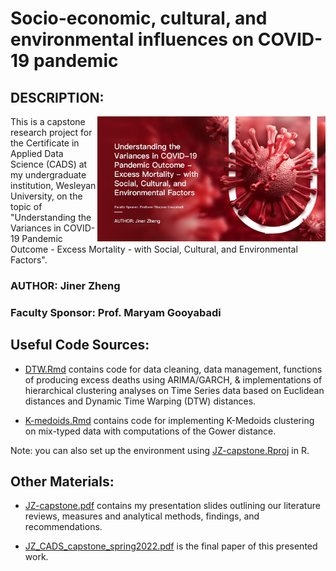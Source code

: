 # Socio-economic, cultural, and environmental influences on COVID-19 pandemic

## DESCRIPTION:
<img src="fig.png" align="right" height="200"/>
This is a capstone research project for the Certificate in Applied Data Science (CADS) at my undergraduate institution, Wesleyan University, on the topic of "Understanding the Variances in COVID-19 Pandemic Outcome - Excess Mortality - with Social, Cultural, and Environmental Factors".

### AUTHOR: Jiner Zheng

### Faculty Sponsor: Prof. Maryam Gooyabadi

## Useful Code Sources:

-   [DTW.Rmd](https://github.com/Cyanjiner/CADS-Capstone/blob/main/DTW.Rmd) contains code for data cleaning, data management, functions of producing excess deaths using ARIMA/GARCH, & implementations of hierarchical clustering analyses on Time Series data based on Euclidean distances and Dynamic Time Warping (DTW) distances.

-   [K-medoids.Rmd](https://github.com/Cyanjiner/CADS-Capstone/blob/main/K-medoids.Rmd) contains code for implementing K-Medoids clustering on mix-typed data with computations of the Gower distance.

Note: you can also set up the environment using [JZ-capstone.Rproj](https://github.com/Cyanjiner/CADS-Capstone/blob/main/JZ-capstone.Rproj) in R.

## Other Materials:

-   [JZ-capstone.pdf](https://github.com/Cyanjiner/CADS-Capstone/blob/main/JZ-capstone.pdf) contains my presentation slides outlining our literature reviews, measures and analytical methods, findings, and recommendations.

-   [JZ_CADS_capstone_spring2022.pdf](https://github.com/Cyanjiner/CADS-Capstone/blob/main/JZ_CADS_capstone_spring2022.pdf) is the final paper of this presented work.
